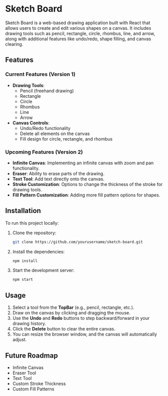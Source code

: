 # Sketch Board

Sketch Board is a web-based drawing application built with React that allows users to create and edit various shapes on a canvas. It includes drawing tools such as pencil, rectangle, circle, rhombus, line, and arrow, along with additional features like undo/redo, shape filling, and canvas clearing.

## Features

### Current Features (Version 1)

- **Drawing Tools**:
  - Pencil (freehand drawing)
  - Rectangle
  - Circle
  - Rhombus
  - Line
  - Arrow
- **Canvas Controls**:
  - Undo/Redo functionality
  - Delete all elements on the canvas
  - Fill design for circle, rectangle, and rhombus

### Upcoming Features (Version 2)

- **Infinite Canvas**: Implementing an infinite canvas with zoom and pan functionality.
- **Eraser**: Ability to erase parts of the drawing.
- **Text Tool**: Add text directly onto the canvas.
- **Stroke Customization**: Options to change the thickness of the stroke for drawing tools.
- **Fill Pattern Customization**: Adding more fill pattern options for shapes.

## Installation

To run this project locally:

1. Clone the repository:
   ```bash
   git clone https://github.com/yourusername/sketch-board.git
   ```
2. Install the dependencies:

   ```bash
   npm install

   ```

3. Start the development server:

   ```bash
   npm start

   ```

## Usage

1. Select a tool from the **TopBar** (e.g., pencil, rectangle, etc.).
2. Draw on the canvas by clicking and dragging the mouse.
3. Use the **Undo** and **Redo** buttons to step backward/forward in your drawing history.
4. Click the **Delete** button to clear the entire canvas.
5. You can resize the browser window, and the canvas will automatically adjust.

## Future Roadmap

- Infinite Canvas
- Eraser Tool
- Text Tool
- Custom Stroke Thickness
- Custom Fill Patterns

